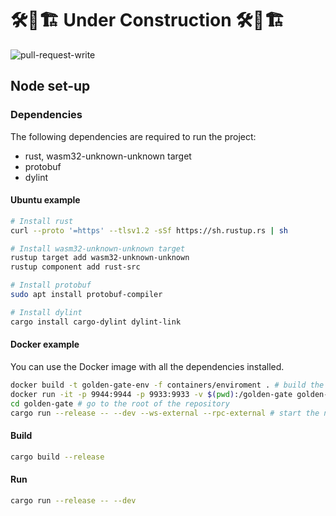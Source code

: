 # 🛠🚧🏗 Under Construction 🛠🚧🏗


![pull-request-write](https://github.com/GoldenGateGGX/golden-gate/actions/workflows/pull-request-write.yml/badge.svg??branch=main)

## Node set-up

### Dependencies

The following dependencies are required to run the project:

* rust, wasm32-unknown-unknown target
* protobuf
* dylint

#### Ubuntu example

```bash
# Install rust
curl --proto '=https' --tlsv1.2 -sSf https://sh.rustup.rs | sh 

# Install wasm32-unknown-unknown target
rustup target add wasm32-unknown-unknown
rustup component add rust-src

# Install protobuf
sudo apt install protobuf-compiler

# Install dylint
cargo install cargo-dylint dylint-link
```

#### Docker example

You can use the Docker image with all the dependencies installed.

```bash
docker build -t golden-gate-env -f containers/enviroment . # build the docker image
docker run -it -p 9944:9944 -p 9933:9933 -v $(pwd):/golden-gate golden-gate-env bash # run the docker image
cd golden-gate # go to the root of the repository
cargo run --release -- --dev --ws-external --rpc-external # start the node
```

#### Build

```bash
cargo build --release
```

#### Run

```bash
cargo run --release -- --dev
```
